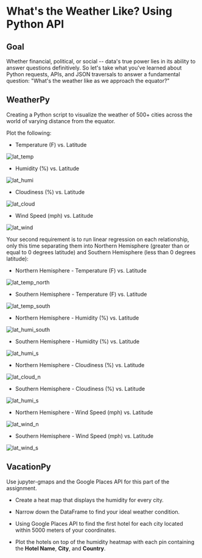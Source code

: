 # What's the Weather Like? Using Python API

## Goal

Whether financial, political, or social -- data's true power lies in its ability to answer questions definitively. So let's take what you've learned about Python requests, APIs, and JSON traversals to answer a fundamental question: "What's the weather like as we approach the equator?"


## WeatherPy

Creating a Python script to visualize the weather of 500+ cities across the world of varying distance from the equator. 

Plot the following:

* Temperature (F) vs. Latitude

![lat_temp](output_data/lat_temp.png)

* Humidity (%) vs. Latitude

![lat_humi](output_data/lat_humi.png)

* Cloudiness (%) vs. Latitude

![lat_cloud](output_data/lat_cloud.png)

* Wind Speed (mph) vs. Latitude

![lat_wind](output_data/lat_wind.png)

Your second requirement is to run linear regression on each relationship, only this time separating them into Northern Hemisphere (greater than or equal to 0 degrees latitude) and Southern Hemisphere (less than 0 degrees latitude):

* Northern Hemisphere - Temperature (F) vs. Latitude

![lat_temp_north](output_data/lat_temp_north.png)

* Southern Hemisphere - Temperature (F) vs. Latitude

![lat_temp_south](output_data/lat_temp_south.png)

* Northern Hemisphere - Humidity (%) vs. Latitude

![lat_humi_south](output_data/lat_humi_north.png)

* Southern Hemisphere - Humidity (%) vs. Latitude

![lat_humi_s](output_data/lat_humi_south.png)

* Northern Hemisphere - Cloudiness (%) vs. Latitude

![lat_cloud_n](output_data/lat_cloud_north.png)

* Southern Hemisphere - Cloudiness (%) vs. Latitude

![lat_humi_s](output_data/lat_cloud_south.png)

* Northern Hemisphere - Wind Speed (mph) vs. Latitude

![lat_wind_n](output_data/lat_wind_north.png)

* Southern Hemisphere - Wind Speed (mph) vs. Latitude

![lat_wind_s](output_data/lat_wind_south.png)



## VacationPy

Use jupyter-gmaps and the Google Places API for this part of the assignment.


* Create a heat map that displays the humidity for every city.

* Narrow down the DataFrame to find your ideal weather condition.

* Using Google Places API to find the first hotel for each city located within 5000 meters of your coordinates.

* Plot the hotels on top of the humidity heatmap with each pin containing the **Hotel Name**, **City**, and **Country**.


